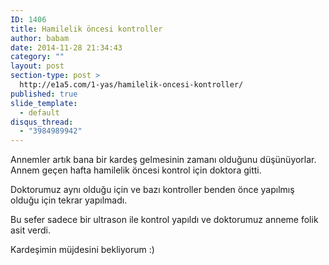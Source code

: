 ```yaml
---
ID: 1406
title: Hamilelik öncesi kontroller
author: babam
date: 2014-11-28 21:34:43
category: ""
layout: post
section-type: post >
  http://e1a5.com/1-yas/hamilelik-oncesi-kontroller/
published: true
slide_template:
  - default
disqus_thread:
  - "3984989942"
---
```

Annemler artık bana bir kardeş gelmesinin zamanı olduğunu düşünüyorlar. Annem geçen hafta hamilelik öncesi kontrol için doktora gitti.

Doktorumuz aynı olduğu için ve bazı kontroller benden önce yapılmış olduğu için tekrar yapılmadı.

Bu sefer sadece bir ultrason ile kontrol yapıldı ve doktorumuz anneme folik asit verdi.

Kardeşimin müjdesini bekliyorum :)
